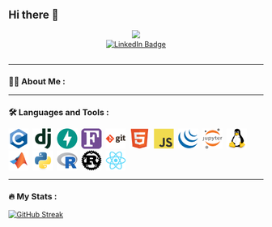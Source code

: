 ## Hi there 👋

<!--
**danelsender/danelsender** is a ✨ _special_ ✨ repository because its `README.md` (this file) appears on your GitHub profile.

Here are some ideas to get you started:

- 🔭 I’m currently working on ...
- 🌱 I’m currently learning ...
- 👯 I’m looking to collaborate on ...
- 🤔 I’m looking for help with ...
- 💬 Ask me about ...
- 📫 How to reach me: ...
- 😄 Pronouns: ...
- ⚡ Fun fact: ...
-->

<div id="header" align="center">
  <img src="https://media.giphy.com/media/M9gbBd9nbDrOTu1Mqx/giphy.gif" width="100"/>
</div>
<div id="linkedin badge" align="center">
  <a href="https://www.linkedin.com/in/daniel-elsender-4a248b325/">
    <img src="https://img.shields.io/badge/LinkedIn-blue?logo=linkedin&logoColor=white&style=for-the-badge" alt="LinkedIn Badge"/>
  </a>
</div>
<div>
  <img src="https://komarev.com/ghpvc/?username=danelsender&style=flat-square&color=blue" alt=""/>
</div>

---

### :man_technologist: About Me :

---

### :hammer_and_wrench: Languages and Tools :
<div>
  <img src="https://github.com/devicons/devicon/blob/master/icons/c/c-original.svg" title="C" alt="C lang logo" height="40"/>&nbsp;
  <img src="https://github.com/devicons/devicon/blob/master/icons/django/django-plain.svg" title="Django" alt="Django logo" height="40"/>&nbsp;
  <img src="https://github.com/devicons/devicon/blob/master/icons/fastapi/fastapi-original.svg" title="fastAPI" alt="fastAPI logo" height="40"/>&nbsp;
  <img src="https://github.com/devicons/devicon/blob/master/icons/fortran/fortran-original.svg" title="FORTRAN" alt="FORTRAN logo" height="40"/>&nbsp;
  <img src="https://github.com/devicons/devicon/blob/master/icons/git/git-original-wordmark.svg" title="git" alt="git logo" height="40"/>&nbsp;
  <img src="https://github.com/devicons/devicon/blob/master/icons/html5/html5-original.svg" title="HTML5" alt="HTML" width="40" height="40"/>&nbsp;
  <img src="https://github.com/devicons/devicon/blob/master/icons/javascript/javascript-original.svg" title="JavaScript" alt="JavaScript" width="40" height="40"/>&nbsp;
  <img src="https://github.com/devicons/devicon/blob/master/icons/jquery/jquery-original.svg" title="jQuery" alt="jQuery logo" height="40"/>&nbsp;
  <img src="https://github.com/devicons/devicon/blob/master/icons/jupyter/jupyter-original-wordmark.svg" title="jupyter" alt="jupyter logo" height="40"/>&nbsp;
  <img src="https://github.com/devicons/devicon/blob/master/icons/linux/linux-original.svg" title="Linus" alt="Linux logo" height="40"/>&nbsp;
  <img src="https://github.com/devicons/devicon/blob/master/icons/matlab/matlab-original.svg" title="MATLAB" alt="MATLAB logo" height="40"/>&nbsp;
  <img src="https://github.com/devicons/devicon/blob/master/icons/python/python-original.svg" title="Python" alt="Python logo" height="40"/>&nbsp;
  <img src="https://github.com/devicons/devicon/blob/master/icons/r/r-original.svg" title="R" alt="R logo" height="40"/>&nbsp;
  <img src="https://github.com/devicons/devicon/blob/master/icons/rust/rust-original.svg" title="Rust" alt="Rust logo" height="40"/>&nbsp;
  <img src="https://github.com/devicons/devicon/blob/master/icons/react/react-original.svg" title="React" alt="React logo" height="40"/>
</div>

---

### :fire: My Stats :
[![GitHub Streak](http://github-readme-streak-stats.herokuapp.com?user=danelsender&theme=dark&background=000000)](https://git.io/streak-stats)

